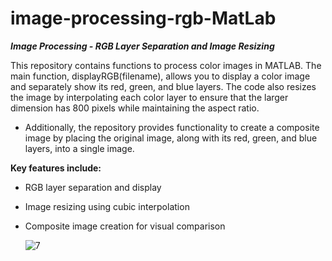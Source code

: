 # image-processing-rgb-MatLab



***Image Processing - RGB Layer Separation and Image Resizing***

This repository contains functions to process color images in MATLAB. The main function, displayRGB(filename), allows you to display a color image and separately show its red, green, and blue layers. The code also resizes the image by interpolating each color layer to ensure that the larger dimension has 800 pixels while maintaining the aspect ratio.

- Additionally, the repository provides functionality to create a composite image by placing the original image, along with its red, green, and blue layers, into a single image.
  
**Key features include:**
  - RGB layer separation and display
  - Image resizing using cubic interpolation
  - Composite image creation for visual comparison

    ![7](https://github.com/user-attachments/assets/4489d281-955f-4a3e-80f0-97c615a51afc)
